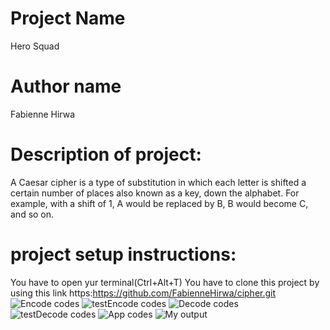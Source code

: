 # Project Name 
Hero Squad

# Author name 

Fabienne Hirwa

# Description of project:

A Caesar cipher is a type of substitution in which each letter is shifted a certain number of places also known as a key, down the alphabet.  For example, with a shift of 1, A would be replaced by B, B would become C, and so on. 
# project setup instructions:

You have to open yur terminal(Ctrl+Alt+T) You have to clone this project by using this link https:https://github.com/FabienneHirwa/cipher.git
 ![Encode codes](image/a.png)
 ![testEncode codes](image/b.png)
 ![Decode codes](image/c.png)
 ![testDecode codes](image/d.png)
 ![App codes](image/5.png)
 ![My output](image/output1.png)